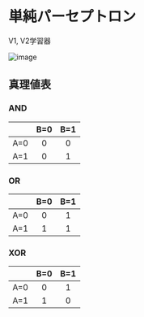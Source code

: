 単純パーセプトロン
==============
V1, V2学習器

![image](https://cloud.githubusercontent.com/assets/855816/9326140/a4f2dd04-45d2-11e5-89fe-87fb97e545dc.png)


真理値表
------------
### AND

|     |  B=0  |  B=1  |
|:---:|:-----:|:-----:|
| A=0 |   0   |  0    |
| A=1 |   0   |  1    |


### OR
|     |  B=0  |  B=1  |
|:---:|:-----:|:-----:|
| A=0 |   0   |  1    |
| A=1 |   1   |  1    |



### XOR
|     |  B=0  |  B=1  |
|:---:|:-----:|:-----:|
| A=0 |   0   |  1    |
| A=1 |   1   |  0    |


